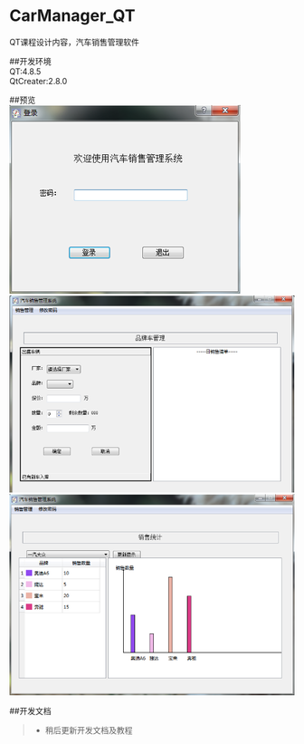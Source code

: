 # CarManager_QT
QT课程设计内容，汽车销售管理软件  

##开发环境  
QT:4.8.5  
QtCreater:2.8.0  

##预览  
![](https://github.com/XINCGer/CarManager_QT/blob/master/Preview1.png)  
![](https://github.com/XINCGer/CarManager_QT/blob/master/Preview2.png)  
![](https://github.com/XINCGer/CarManager_QT/blob/master/Preview3.png)  

##开发文档  
>* 稍后更新开发文档及教程

